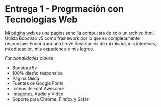 # Entrega 1 - Progrmación con Tecnologías Web

[Mi página web](https://imsarmiento.github.io/web_e1/) es una pagina sencilla compuesta de solo un archivo html. Utiliza Boostrap v5 como framework por lo que es completamente responsive. Encontrará una breve descripción de mi misma, mis intereses, mi educación, mis experiencia y mis logros.

*Funcionalidades claves*

- Boostrap 5v
- 100% diseño responsibe
- Página Única
- Fuentes de Google Fonts
- Íconos de Font Awesome
- Imágenes, Audio y Video
- Soporte para Chrome, Firefox y Safari
